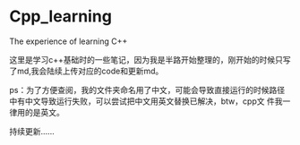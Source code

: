 # Cpp_learning
The experience of learning C++

这里是学习c++基础时的一些笔记，因为我是半路开始整理的，刚开始的时候只写了md,我会陆续上传对应的code和更新md。

ps：为了方便查阅，我的文件夹命名用了中文，可能会导致直接运行的时候路径		中有中文导致运行失败，可以尝试把中文用英文替换已解决，btw，cpp文		件我一律用的是英文。

持续更新......
